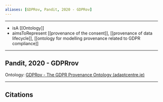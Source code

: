 ```yaml
---
aliases: [GDPRov, Pandit, 2020 - GDPRov]
---
```


---

- isA [[Ontology]]
- aimsToRepresent [[provenance of the consent]], [[provenance of data lifecycle]], [[ontology for modelling provenance related to GDPR compliance]]

---

## Pandit, 2020 - GDPRrov

Ontology: [GDPRov - The GDPR Provenance Ontology (adaptcentre.ie)](https://openscience.adaptcentre.ie/ontologies/GDPRov/docs/ontology)


---

## Citations
